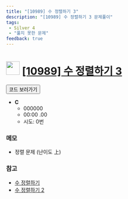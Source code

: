 ```yaml
---
title: "[10989] 수 정렬하기 3"
description: "[10989] 수 정렬하기 3 문제풀이"
tags: 
 - Silver 4
 - "풀지 못한 문제"
feedback: true
---
```

<h1><img src="https://doky.space/assets/icpclev/s4.svg" height="37px"> <a href="http://icpc.me/10989" target="_blank">[10989] 수 정렬하기 3</a></h1>

<a href="https://github.com/DokySp/acmicpc-practice/tree/master/10989"><button class="btn btn-info">코드 보러가기</button></a>

- **C**
  - 000000
  - 00:00 .00
  - 시도: 0번

### 메모
 - 정렬 문제 (난이도 上)

### 참고
 - [수 정렬하기](https://uhug.github.io/docs/2750)
 - [수 정렬하기 2](https://uhug.github.io/docs/2751)
